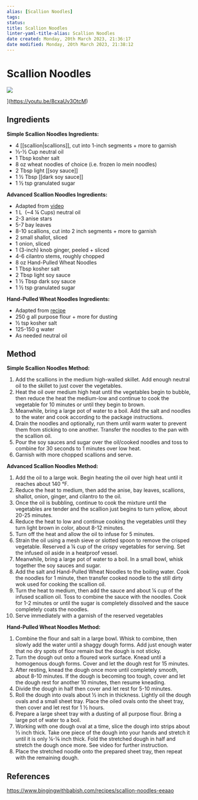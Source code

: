 ```yaml
---
alias: [Scallion Noodles]
tags: 
status:
title: Scallion Noodles
linter-yaml-title-alias: Scallion Noodles
date created: Monday, 20th March 2023, 21:36:17
date modified: Monday, 20th March 2023, 21:38:12
---
```


# Scallion Noodles

![](https://images.squarespace-cdn.com/content/v1/590be7fd15d5dbc6bf3e22d0/965165f3-253a-4119-9521-8b7ce1ae4e00/Screenshot+2023-03-17+at+5.01.37+PM.png?format=2500w)

](https://youtu.be/8cxaUv3OtcM)

## Ingredients

**Simple Scallion Noodles Ingredients:**

- 4 [[scallion|scallions]], cut into 1-inch segments + more to garnish
- ⅓-½ Cup neutral oil
- 1 Tbsp kosher salt
- 8 oz wheat noodles of choice (i.e. frozen lo mein noodles)
- 2 Tbsp light [[soy sauce]]
- 1 ½ Tbsp [[dark soy sauce]]
- 1 ½ tsp granulated sugar 

**Advanced Scallion Noodles Ingredients:**

- Adapted from [video](https://www.youtube.com/watch?v=CQjk4AkZurQ&ab_channel=ChefWangGangInternational) 
- 1 L  (~4 ¼ Cups) neutral oil 
- 2-3 anise stars 
- 5-7 bay leaves
- 8-10 scallions, cut into 2 inch segments + more to garnish 
- 2 small shallot, sliced 
- 1 onion, sliced 
- 1 (3-inch) knob ginger, peeled + sliced
- 4-6 cilantro stems, roughly chopped
- 8 oz Hand-Pulled Wheat Noodles 
- 1 Tbsp kosher salt
- 2 Tbsp light soy sauce
- 1 ½ Tbsp dark soy sauce
- 1 ½ tsp granulated sugar 

**Hand-Pulled Wheat Noodles Ingredients:**

- Adapted from [recipe](https://redhousespice.com/hand-pulled-noodles/#recipe)
- 250 g all purpose flour + more for dusting
- ½ tsp kosher salt
- 125-150 g water
- As needed neutral oil

## Method

**Simple Scallion Noodles Method:**

1. Add the scallions in the medium high-walled skillet. Add enough neutral oil to the skillet to just cover the vegetables.
2. Heat the oil over medium high heat until the vegetables begin to bubble, then reduce the heat the medium-low and continue to cook the vegetable for 10 minutes or until they begin to brown.
3. Meanwhile, bring a large pot of water to a boil. Add the salt and noodles to the water and cook according to the package instructions.
4. Drain the noodles and optionally, run them until warm water to prevent them from sticking to one another. Transfer the noodles to the pan with the scallion oil.
5. Pour the soy sauces and sugar over the oil/cooked noodles and toss to combine for 30 seconds to 1 minutes over low heat. 
6. Garnish with more chopped scallions and serve. 

**Advanced Scallion Noodles Method:**

1. Add the oil to a large wok. Begin heating the oil over high heat until it reaches about 140 °F. 
2. Reduce the heat to medium, then add the anise, bay leaves, scallions, shallot, onion, ginger, and cilantro to the oil. 
3. Once the oil is bubbling, continue to cook the mixture until the vegetables are tender and the scallion just begins to turn yellow, about 20-25 minutes. 
4. Reduce the heat to low and continue cooking the vegetables until they turn light brown in color, about 8-12 minutes. 
5. Turn off the heat and allow the oil to infuse for 5 minutes. 
6. Strain the oil using a mesh sieve or slotted spoon to remove the crisped vegetable. Reserved a ¼ cup of the crispy vegetables for serving. Set the infused oil aside in a heatproof vessel. 
7. Meanwhile, bring a large pot of water to a boil. In a small bowl, whisk together the soy sauces and sugar. 
8. Add the salt and Hand-Pulled Wheat Noodles to the boiling water. Cook the noodles for 1 minute, then transfer cooked noodle to the still dirty wok used for cooking the scallion oil. 
9. Turn the heat to medium, then add the sauce and about ¼ cup of the infused scallion oil. Toss to combine the sauce with the noodles. Cook for 1-2 minutes or until the sugar is completely dissolved and the sauce completely coats the noodles. 
10. Serve immediately with a garnish of the reserved vegetables 

**Hand-Pulled Wheat Noodles Method:**

1. Combine the flour and salt in a large bowl. Whisk to combine, then slowly add the water until a shaggy dough forms. Add just enough water that no dry spots of flour remain but the dough is not sticky.
2. Turn the dough out onto a floured work surface. Knead until a homogenous dough forms. Cover and let the dough rest for 15 minutes.
3. After resting, knead the dough once more until completely smooth, about 8-10 minutes. If the dough is becoming too tough, cover and let the dough rest for another 10 minutes, then resume kneading.
4. Divide the dough in half then cover and let rest for 5-10 minutes. 
5. Roll the dough into ovals about ½ inch in thickness. Lightly oil the dough ovals and a small sheet tray. Place the oiled ovals onto the sheet tray, then cover and let rest for 1 ½ hours.
6. Prepare a large sheet tray with a dusting of all purpose flour. Bring a large pot of water to a boil.
7. Working with one dough oval at a time, slice the dough into strips about ⅓ inch thick. Take one piece of the dough into your hands and stretch it until it is only ¼-⅙ inch thick. Fold the stretched dough in half and stretch the dough once more. See video for further instruction.
8. Place the stretched noodle onto the prepared sheet tray, then repeat with the remaining dough.

## References

https://www.bingingwithbabish.com/recipes/scallion-noodles-eeaao